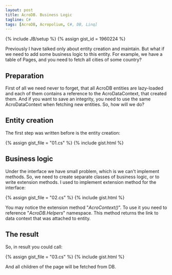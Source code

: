 ```yaml
--- 
layout: post
title: AcroDB. Business Logic
tagline: C#
tags: [AcroDB, Acropolium, C#, DB, Linq]
---
```

{% include JB/setup %}
{% assign gist_id = 1960224 %}

Previously I have talked only about entity creation and maintain. But what if we need to add some business logic to this entity. For example, we have a table of Pages, and you need to fetch all cities of some country?

## Preparation

First of all we need never to forget, that all AcroDB entities are lazy-loaded and each of them contains a reference to the AcroDataContext, that created them. And if you want to save an integrity, you need to use the same AcroDataContext when fetching new entities. So, how will we do?

## Entity creation

The first step was written before is the entity creation:

{% assign gist_file = "01.cs" %}
{% include gist.html %}

## Business logic
Under the interface we have small problem, which is we can't implement methods. So, we need to create separate classes of business logic, or to write extension methods. I used to implement extension method for the interface:

{% assign gist_file = "02.cs" %}
{% include gist.html %}

You may notice the extension method "<em>AcroContext()</em>". To use it you need to reference "<em>AcroDB.Helpers</em>" namespace. This method returns the link to data context that was attached to entity.

## The result

So, in result you could call:

{% assign gist_file = "03.cs" %}
{% include gist.html %}

And all children of the page will be fetched from DB.